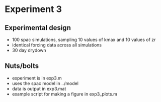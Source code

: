 # Experiment 3

## Experimental design

- 100 spac simulations, sampling 10 values of kmax and 10 values of zr
- identical forcing data across all simulations
- 30 day drydown

## Nuts/bolts

- experiment is in exp3.m
- uses the spac model in ../model
- data is output in exp3.mat
- example script for making a figure in exp3_plots.m